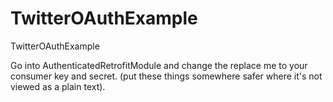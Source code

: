 # TwitterOAuthExample
TwitterOAuthExample

Go into AuthenticatedRetrofitModule and change the replace me to your consumer key and secret. (put these things somewhere safer where it's not viewed as a plain text).
